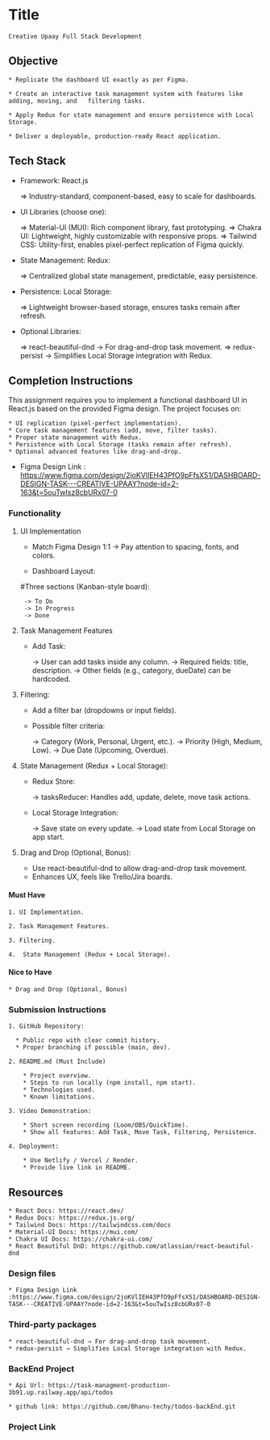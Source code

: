 # Title

    Creative Upaay Full Stack Development

## Objective

    * Replicate the dashboard UI exactly as per Figma.

    * Create an interactive task management system with features like adding, moving, and   filtering tasks.

    * Apply Redux for state management and ensure persistence with Local Storage.
    
    * Deliver a deployable, production-ready React application.

## Tech Stack

* Framework: React.js

    => Industry-standard, component-based, easy to scale for dashboards.

* UI Libraries (choose one):

    => Material-UI (MUI): Rich component library, fast prototyping.
    => Chakra UI: Lightweight, highly customizable with responsive props.
    => Tailwind CSS: Utility-first, enables pixel-perfect replication of Figma quickly.

* State Management: Redux:

    => Centralized global state management, predictable, easy persistence.

* Persistence: Local Storage:

    => Lightweight browser-based storage, ensures tasks remain after refresh.

* Optional Libraries:

    => react-beautiful-dnd → For drag-and-drop task movement.
    => redux-persist → Simplifies Local Storage integration with Redux.


## Completion Instructions

This assignment requires you to implement a functional dashboard UI in React.js based on the provided Figma design.
The project focuses on:

    * UI replication (pixel-perfect implementation).
    * Core task management features (add, move, filter tasks).
    * Proper state management with Redux.
    * Persistence with Local Storage (tasks remain after refresh).
    * Optional advanced features like drag-and-drop.

* Figma Design Link :
https://www.figma.com/design/2joKVlIEH43PfO9pFfsX51/DASHBOARD-DESIGN-TASK---CREATIVE-UPAAY?node-id=2-163&t=5ouTwIsz8cbURx07-0

### Functionality

1. UI Implementation

    * Match Figma Design 1:1 → Pay attention to spacing, fonts, and colors.

    * Dashboard Layout:

     #Three sections (Kanban-style board):

        -> To Do
        -> In Progress
        -> Done

2. Task Management Features

    * Add Task:

        -> User can add tasks inside any column.
        -> Required fields: title, description.
        -> Other fields (e.g., category, dueDate) can be hardcoded.

3. Filtering:

    * Add a filter bar (dropdowns or input fields).

    * Possible filter criteria:

        -> Category (Work, Personal, Urgent, etc.).
        -> Priority (High, Medium, Low).
        -> Due Date (Upcoming, Overdue).

4.  State Management (Redux + Local Storage):

    * Redux Store:

      -> tasksReducer: Handles add, update, delete, move task actions.

    * Local Storage Integration:

        -> Save state on every update.
        -> Load state from Local Storage on app start.

5. Drag and Drop (Optional, Bonus):

    * Use react-beautiful-dnd to allow drag-and-drop task movement.
    * Enhances UX, feels like Trello/Jira boards.

#### Must Have

    1. UI Implementation.

    2. Task Management Features.

    3. Filtering.

    4.  State Management (Redux + Local Storage).
    

#### Nice to Have

    * Drag and Drop (Optional, Bonus)


### Submission Instructions

    1. GitHub Repository:

      * Public repo with clear commit history.
      * Proper branching if possible (main, dev).

    2. README.md (Must Include)

        * Project overview.
        * Steps to run locally (npm install, npm start).
        * Technologies used.
        * Known limitations.

    3. Video Demonstration:

        * Short screen recording (Loom/OBS/QuickTime).
        * Show all features: Add Task, Move Task, Filtering, Persistence.

    4. Deployment:

        * Use Netlify / Vercel / Render.
        * Provide live link in README.



## Resources

    * React Docs: https://react.dev/
    * Redux Docs: https://redux.js.org/
    * Tailwind Docs: https://tailwindcss.com/docs
    * Material-UI Docs: https://mui.com/
    * Chakra UI Docs: https://chakra-ui.com/
    * React Beautiful DnD: https://github.com/atlassian/react-beautiful-dnd

### Design files

    * Figma Design Link :https://www.figma.com/design/2joKVlIEH43PfO9pFfsX51/DASHBOARD-DESIGN-TASK---CREATIVE-UPAAY?node-id=2-163&t=5ouTwIsz8cbURx07-0

### Third-party packages

    * react-beautiful-dnd → For drag-and-drop task movement.
    * redux-persist → Simplifies Local Storage integration with Redux.

### BackEnd Project
    * Api Url: https://task-managment-production-3b91.up.railway.app/api/todos
    
    * github link: https://github.com/Bhanu-techy/todos-backEnd.git

### Project Link